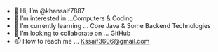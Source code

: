 - 👋 Hi, I’m @khansaif7887
- 👀 I’m interested in ...Computers & Coding
- 🌱 I’m currently learning ... Core Java & Some Backend Technologies
- 💞️ I’m looking to collaborate on ... GitHub
- 📫 How to reach me ... Kssaif3606@gmail.com


<!---
khansaif7887/khansaif7887 is a ✨ special ✨ repository because its `README.md` (this file) appears on your GitHub profile.
You can click the Preview link to take a look at your changes.
--->
